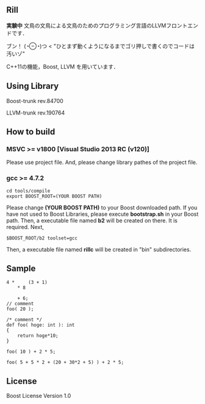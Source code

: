 Rill
--

**実験中**
文鳥の文鳥による文鳥のためのプログラミング言語のLLVMフロントエンドです．

ブン！ (◔⊖◔)つ < "ひとまず動くようになるまでゴリ押しで書くのでコードは汚いゾ"

C++11の機能，Boost, LLVM を用いています．


Using Library
-
Boost-trunk rev.84700

LLVM-trunk rev.190764



How to build
-

### MSVC >= v1800 [Visual Studio 2013 RC (v120)]
Please use project file.
And, please change library pathes of the project file.

### gcc >= 4.7.2

    cd tools/compile
    export BOOST_ROOT=(YOUR BOOST PATH)
Please change **(YOUR BOOST PATH)** to your Boost downloaded path.
If you have not used to Boost Libraries, please execute **bootstrap.sh** in your Boost path. Then, a executable file named **b2** will be created on there. It is required.
Next,

    $BOOST_ROOT/b2 toolset=gcc
Then, a executable file named **rillc** will be created in "bin" subdirectories.



Sample
-

    4 *    	(3 + 1)
    	* 8
	
    	+ 6;
	// comment
    foo( 20 );

	/* comment */
    def foo( hoge: int ): int
    {
        return hoge*10;
    }

    foo( 10 ) + 2 * 5;

    foo( 5 + 5 * 2 + (20 + 30*2 + 5) ) + 2 * 5;



License
-

Boost License Version 1.0

